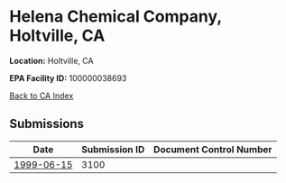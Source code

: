 # Helena Chemical Company, Holtville, CA

**Location:** Holtville, CA

**EPA Facility ID:** 100000038693

[Back to CA Index](../../index.md)

## Submissions

| Date | Submission ID | Document Control Number |
|------|--------------|-------------------------|
| [1999-06-15](submissions/3100.md) | 3100 |  |
